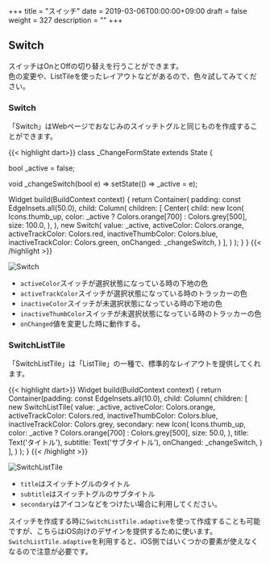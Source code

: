 +++
title = "スイッチ"
date = 2019-03-06T00:00:00+09:00
draft = false
weight = 327
description = ""
+++

## Switch

スイッチはOnとOffの切り替えを行うことができます。  
色の変更や、ListTileを使ったレイアウトなどがあるので、色々試してみてください。  

### Switch

「Switch」はWebページでおなじみのスイッチトグルと同じものを作成することができます。

{{< highlight dart>}}
class _ChangeFormState extends State<ChangeForm> {

  bool _active = false;

  void _changeSwitch(bool e) => setState(() => _active = e);

  Widget build(BuildContext context) {
    return Container(
      padding: const EdgeInsets.all(50.0),
      child: Column(
        children: <Widget>[
          Center(
            child: new Icon(
              Icons.thumb_up,
              color: _active ? Colors.orange[700] : Colors.grey[500],
              size: 100.0,
            ),
          ),
          new Switch(
            value: _active,
            activeColor: Colors.orange,
            activeTrackColor: Colors.red,
            inactiveThumbColor: Colors.blue,
            inactiveTrackColor: Colors.green,
            onChanged: _changeSwitch,
          )
        ],
      )
    );
  }
}
{{< /highlight >}}

<img src="/images/basic/interactive/02/switch_01.gif" style="min-width:300px;max-width:600px;" alt="Switch"/>

- ``activeColor``スイッチが選択状態になっている時の下地の色
- ``activeTrackColor``スイッチが選択状態になっている時のトラッカーの色
- ``inactiveColor``スイッチが未選択状態になっている時の下地の色
- ``inactiveThumbColor``スイッチが未選択状態になっている時のトラッカーの色
- ``onChanged``値を変更した時に動作する。

### SwitchListTile

「SwitchListTile」は「ListTile」の一種で、標準的なレイアウトを提供してくれます。

{{< highlight dart>}}
  Widget build(BuildContext context) {
    return Container(padding: const EdgeInsets.all(10.0), 
      child: Column(
        children: <Widget>[
          new SwitchListTile(
            value: _active,
            activeColor: Colors.orange,
            activeTrackColor: Colors.red,
            inactiveThumbColor: Colors.blue,
            inactiveTrackColor: Colors.grey,
            secondary: new Icon(
              Icons.thumb_up,
              color: _active ? Colors.orange[700] : Colors.grey[500],
              size: 50.0,
            ),
            title: Text('タイトル'),
            subtitle: Text('サブタイトル'),
            onChanged: _changeSwitch,
          )
        ],
      )
    );
  }
{{< /highlight >}}

<img src="/images/basic/interactive/02/switch_02.gif" style="min-width:300px;max-width:600px;" alt="SwitchListTile"/>

- ``title``はスイッチトグルのタイトル
- ``subtitle``はスイッチトグルのサブタイトル
- ``secondary``はアイコンなどをつけたい場合に利用してください。

スイッチを作成する時に``SwitchListTile.adaptive``を使って作成することも可能ですが、こちらはiOS向けのデザインを提供するために使います。  
``SwitchListTile.adaptive``を利用すると、iOS側ではいくつかの要素が使えなくなるので注意が必要です。  
